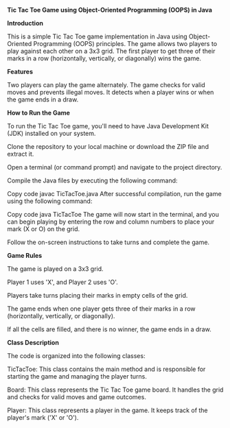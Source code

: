 **Tic Tac Toe Game using Object-Oriented Programming (OOPS) in Java**

**Introduction**

This is a simple Tic Tac Toe game implementation in Java using Object-Oriented Programming (OOPS) principles. The game allows two players to play against each other on a 3x3 grid. The first player to get three of their marks in a row (horizontally, vertically, or diagonally) wins the game.

**Features**

Two players can play the game alternately.
The game checks for valid moves and prevents illegal moves.
It detects when a player wins or when the game ends in a draw.

**How to Run the Game**

To run the Tic Tac Toe game, you'll need to have Java Development Kit (JDK) installed on your system.

Clone the repository to your local machine or download the ZIP file and extract it.

Open a terminal (or command prompt) and navigate to the project directory.

Compile the Java files by executing the following command:

Copy code
javac TicTacToe.java
After successful compilation, run the game using the following command:

Copy code
java TicTacToe
The game will now start in the terminal, and you can begin playing by entering the row and column numbers to place your mark (X or O) on the grid.

Follow the on-screen instructions to take turns and complete the game.

**Game Rules**

The game is played on a 3x3 grid.

Player 1 uses 'X', and Player 2 uses 'O'.

Players take turns placing their marks in empty cells of the grid.

The game ends when one player gets three of their marks in a row (horizontally, vertically, or diagonally).

If all the cells are filled, and there is no winner, the game ends in a draw.

**Class Description**

The code is organized into the following classes:

TicTacToe: This class contains the main method and is responsible for starting the game and managing the player turns.

Board: This class represents the Tic Tac Toe game board. It handles the grid and checks for valid moves and game outcomes.

Player: This class represents a player in the game. It keeps track of the player's mark ('X' or 'O').
